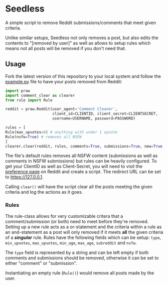 # Seedless
A simple script to remove Reddit submissions/comments that meet given criteria.

Unlike similar setups, Seedless not only removes a post, but also edits the contents to "[removed by user]" as well as allows to setup rules which means not all posts will be removed if you don't need that.

## Usage
Fork the latest version of this repository to your local system and follow the [example.py](example.py) file to have your posts removed from Reddit:

```python
import praw
import comment_clear as clearer
from rule import Rule

reddit = praw.Reddit(user_agent='Comment Cleaner',
                     client_id=CLIENTID, client_secret=CLIENTSECRET,
                     username=USERNAME, password=PASSWORD)

rules = [
Rule(max_upvotes=0) # anything with under 1 upvote
Rule(nsfw=True) # removes all NSFW
]
clearer.clear(reddit, rules, comments=True, submissions=True, new=True, controversial=True, top=True, hot=True)
```

The file's default rules removes all NSFW content (submissions as well as comments in NSFW submissions) but rules can be heavily configured. To get your ClientID as well as Client-Secret, you will need to visit the [preference page](https://www.reddit.com/prefs/apps) on Reddit and create a script. The redirect URL can be set to https://127.0.0.1.

Calling `clear()` will have the script clear all the posts meeting the given criteria and log the actions as it goes.

### Rules
The rule-class allows for very customizable critera that a comment/submission (or both) need to meet before they're removed. Setting up a new rule acts as a or-statement and the criteria within a rule as an and-statement as a post will only removed if it meets **all** the given criteria of a ***singular*** rule. Rules have the following fields which can be setup: `type`, `min_upvotes`, `max_upvotes`, `min_age`, `max_age`, `subreddit` and `nsfw`.

The `type` field is represented by a string and can be left empty if both comments and submissions should be removed, otherwise it can be set to either "comment" or "submission".

Instantiating an empty rule (`Rule()`) would remove all posts made by the user.
